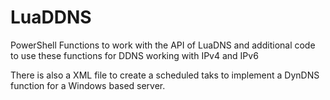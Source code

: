 # LuaDDNS
PowerShell Functions to work with the API of LuaDNS and additional code to use these functions for DDNS working with IPv4 and IPv6

There is also a XML file to create a scheduled taks to implement a DynDNS function for a Windows based server.
